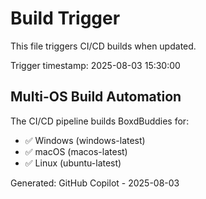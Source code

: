 # Build Trigger

This file triggers CI/CD builds when updated.

Trigger timestamp: 2025-08-03 15:30:00

## Multi-OS Build Automation

The CI/CD pipeline builds BoxdBuddies for:
- ✅ Windows (windows-latest)
- ✅ macOS (macos-latest) 
- ✅ Linux (ubuntu-latest)

Generated: GitHub Copilot - 2025-08-03